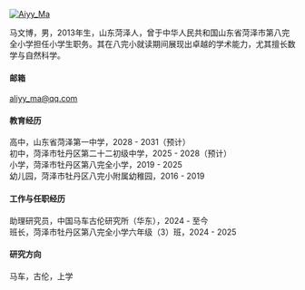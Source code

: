 

[![Aiyy_Ma](https://img.shields.io/badge/AliyyMa-github-blue?logo=github)](https://github.com/AiyyMa)

马文博，男，2013年生，山东菏泽人，曾于中华人民共和国山东省菏泽市第八完全小学担任小学生职务。其在八完小就读期间展现出卓越的学术能力，尤其擅长数学与自然科学。

#### 邮箱
aliyy_ma@qq.com

#### 教育经历
高中，山东省菏泽第一中学，2028 - 2031（预计）\
初中，菏泽市牡丹区第二十二初级中学，2025 - 2028（预计）\
小学，菏泽市牡丹区第八完全小学，2019 - 2025\
幼儿园，菏泽市牡丹区八完小附属幼稚园，2016 - 2019

#### 工作与任职经历
助理研究员，中国马车古伦研究所（华东），2024 - 至今\
班长，菏泽市牡丹区第八完全小学六年级（3）班，2024 - 2025

#### 研究方向
马车，古伦，上学


